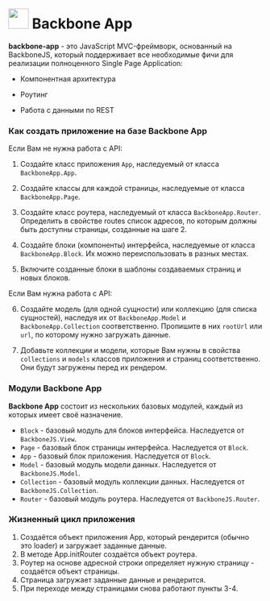 # <img src='http://s3-eu-west-1.amazonaws.com/jivo-userdata/avatars/2017_02/8e3301cfaf10ab847d6f113a0eead98b.jpg' height='40'> Backbone App
<b>backbone-app</b> - это JavaScript MVC-фреймворк, основанный на BackboneJS, который поддерживает все необходимые фичи для реализации полноценного Single Page Application:

* Компонентная архитектура

* Роутинг

* Работа с данными по REST 


### Как создать приложение на базе Backbone App

Если Вам не нужна работа с API:

1. Создайте класс приложения `App`, наследуемый от класса `BackboneApp.App`.

2. Создайте классы для каждой страницы, наследуемые от класса `BackboneApp.Page`.

3. Создайте класс роутера, наследуемый от класса `BackboneApp.Router`. Определить в свойстве routes список адресов, по которым должны быть доступны страницы, созданные на шаге 2.

4. Создайте блоки (компоненты) интерфейса, наследуемые от класса `BackboneApp.Block`. Их можно переиспользовать в разных местах.

5. Включите созданные блоки в шаблоны создаваемых страниц и новых блоков.

Если Вам нужна работа с API:

6. Создайте модель (для одной сущности) или коллекцию (для списка сущностей), наследуя их от `BackboneApp.Model` и `BackboneApp.Collection` соответственно. Пропишите в них `rootUrl` или `url`, по которому нужно загружать данные.

7. Добавьте коллекции и модели, которые Вам нужны в свойства `collections` и `models` классов приложения и страниц соответственно. Они будут загружены перед их рендером. 

### Модули Backbone App

<b>Backbone App</b> состоит из нескольких базовых модулей, каждый из которых имеет своё назначение.

* `Block` - базовый модуль для блоков интерфейса. Наследуется от `BackboneJS.View`.
* `Page` - базовый блок страницы интерфейса. Наследуется от `Block`.
* `App` - базовый блок приложения. Наследуется от `Block`.
* `Model` - базовый модуль модели данных. Наследуется от `BackboneJS.Model`.
* `Collection` - базовый модуль коллекции данных. Наследуется от `BackboneJS.Collection`.
* `Router` - базовый модуль роутера. Наследуется от `BackboneJS.Router`.

### Жизненный цикл приложения

1. Создаётся объект приложения App, который рендерится (обычно это loader) и загружает заданные данные.
2. В методе App.initRouter создаётся объект роутера.
3. Роутер на основе адресной строки определяет нужную страницу - создаётся объект страницы.
4. Страница загружает заданные данные и рендерится.
5. При переходе между страницами снова работают пункты 3-4.
